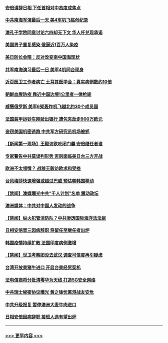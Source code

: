 #### [安倍请辞日相 下任首相对中态度成焦点](../pages/prog202/a102929417.md?t=08300502) 
#### [中共南海军演最后一天 美4军机飞临创纪录](../pages/prog202/a102929388.md?t=08300502) 
#### [澳孔子学院同意讨论六四却无下文 华人吁兑现承诺](../pages/prog202/a102929353.md?t=08300502) 
#### [美国男子重复感染 俄逼近1百万人染疫](../pages/prog202/a102929284.md?t=08300502) 
#### [美日防长会晤：反对改变南中国海现状](../pages/prog202/a102929265.md?t=08300502) 
#### [共军南海演习最后一日 美军4机同台现身](../pages/prog202/a102929250.md?t=08300502) 
#### [近百医卫工作者病亡 土耳其医学会：真实病例数约10倍](../pages/prog202/a102929197.md?t=08300502) 
#### [朝鲜血腥防疫 靠近中国边境1公里者一律枪毙](../pages/prog202/a102929126.md?t=08300502) 
#### [威慑俄罗斯 美军6架轰炸机飞越北约30个成员国](../pages/prog202/a102929090.md?t=08300502) 
#### [法国装甲运钞车刚驶出银行 遭包夹劫走900万欧元](../pages/prog202/a102929012.md?t=08300502) 
#### [盗窃美国机密逃跑 中共军方研究员机场被抓](../pages/prog202/a102928997.md?t=08300502) 
#### [【新闻第一现场】王毅访欧吃闭门羹 安倍继任者谁](../pages/prog202/a102929028.md?t=08300502) 
#### [专家警告中共莫误判形势 否则面临美日台三方开战](../pages/prog202/a102928923.md?t=08300502) 
#### [欧洲不太领情？ 战狼王毅访欧求和受挫](../pages/prog202/a102928904.md?t=08300502) 
#### [台风梅莎快速增强或超过巴威 预估朝韩国移动](../pages/prog202/a102928880.md?t=08300502) 
#### [【禁闻】澳媒曝光中共“千人计划”名单 震动政坛](../pages/prog202/a102928806.md?t=08300502) 
#### [澳洲媒体：中共对中国人发动的战争](../pages/prog202/a102928790.md?t=08300502) 
#### [【禁闻】纵火犯管消防队？中共渗透国际海洋法法庭](../pages/prog202/a102928747.md?t=08300502) 
#### [日相安倍晋三因病辞职  将留任至继任者出炉](../pages/prog202/a102928720.md?t=08300502) 
#### [韩国疫情持续扩散 法国印度病例激增](../pages/prog202/a102928482.md?t=08300502) 
#### [【禁闻】世卫考察团没去武汉 调查可信度再引疑虑](../pages/prog202/a102928678.md?t=08300502) 
#### [台湾开放美猪牛进口 开启台美经贸契机](../pages/prog202/a102928668.md?t=08300502) 
#### [法电信商将分批清零华为天线 打造5G安全网络](../pages/prog202/a102928649.md?t=08300502) 
#### [中共瑞士秘密协议曝光 黄之锋忧离港战友安危](../pages/prog202/a102928599.md?t=08300502) 
#### [中共升级报复 暂停澳洲大麦牛肉进口](../pages/prog202/a102928588.md?t=08300502) 
#### [日相安倍因病辞职 接班人选有望出炉](../pages/prog202/a102928630.md?t=08300502) 

----
#### [ >>> 更早内容 <<< ](../indexes/prog202-earlier.md)
